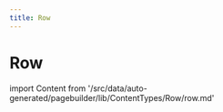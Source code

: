 ```yaml
---
title: Row
---
```


# Row

<!--
The reference doc content is generated automatically from the source code.
To update this section, update the doc blocks in the source code
-->

import Content from '/src/data/auto-generated/pagebuilder/lib/ContentTypes/Row/row.md'

<Content />
